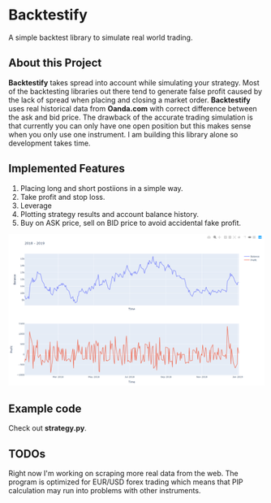 # Backtestify

A simple backtest library to simulate real world trading. 

## About this Project

**Backtestify** takes spread into account while simulating your strategy. Most of the backtesting libraries out there tend to generate false profit caused by the lack of spread when placing and closing a market order. **Backtestify** uses real historical data from **Oanda.com** with correct difference between the ask and bid price.
The drawback of the accurate trading simulation is that currently you can only have one open position but this makes sense when you only use one instrument. 
I am building this library alone so development takes time.

## Implemented Features 

1. Placing long and short postiions in a simple way.
2. Take profit and stop loss.
3. Leverage
4. Plotting strategy results and account balance history.
5. Buy on ASK price, sell on BID price to avoid accidental fake profit.

![Backtest Result](https://github.com/Imetomi/Backtestify/blob/master/data/plot.PNG)

## Example code

Check out **strategy.py**.

## TODOs

Right now I'm working on scraping more real data from the web. The program is optimized for EUR/USD forex trading which means that PIP calculation may run into problems with other instruments.

